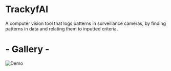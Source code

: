 # TrackyfAI
A computer vision tool that logs patterns in surveillance cameras, by finding patterns in data and relating them to inputted criteria.


# - Gallery -
![Demo](https://github.com/alitoyserkani/TrackyfAI/blob/master/ScreenShot1.png)
